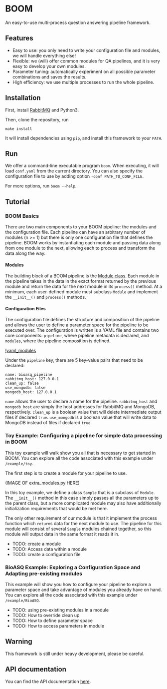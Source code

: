# BOOM
An easy-to-use multi-process question answering pipeline framework.

## Features
- Easy to use: you only need to write your configuration file and modules, we will handle everything else!
- Flexible: we (will) offer common modules for QA pipelines, and it is very easy to develop your own modules.
- Parameter tuning: automatically experiment on all possible parameter combinations and saves the results.
- High efficiency: we use multiple processes to run the whole pipeline.

## Installation
First, install [RabbitMQ](https://www.rabbitmq.com/download.html) and Python3.

Then, clone the repository, run

	make install

It will install dependencies using `pip`, and install this framework to your `PATH`.

## Run
We offer a command-line executable program `boom`.
When executing, it will load `conf.yaml` from the current directory.
You can also specify the configuration file to use by adding option `-conf PATH_TO_CONF_FILE`.

For more options, run `boom --help`.

## Tutorial

### BOOM Basics
There are two main components to your BOOM pipeline: the modules and the configuration file. Each pipeline can have an arbitrary number of modules (n >= 1) but there is only one configuration file that defines the pipeline. BOOM works by instantiating each module and passing data along from one module to the next, allowing each to process and transform the data along the way.

#### Modules
The building block of a BOOM pipeline is the [Module class](https://bioasq.boyue.li/classsrc_1_1modules_1_1module_1_1_module.html). Each module in the pipeline takes in the data in the exact format returned by the previous module and return the data for the next module in its `process()` method. At a minimum, each user-defined module must subclass `Module` and implement the `__init__()` and `process()` methods.

#### Configuration Files
The configuration file defines the structure and composition of the pipeline and allows the user to define a parameter space for the pipeline to be executed over. The configuration is written is a YAML file and contains two core components: `pipeline`, where pipeline metadata is declared, and `modules`, where the pipeline composition is defined.

[!yaml_modules](/images/toy_yaml_pipeline.png)

Under the `pipeline` key, there are 5 key-value pairs that need to be declared:

    name: bioasq_pipeline
    rabbitmq_host: 127.0.0.1
    clean_up: false
    use_mongodb: false
    mongodb_host: 127.0.0.1

`name` allows the user to declare a name for the pipeline. `rabbitmq_host` and `mongodb_host` are simply the host addresses for RabbitMQ and MongoDB, respectively. `clean_up` is a boolean value that will delete intermediate output files if declared `true`. `use_mongodb` is a boolean value that will write data to MongoDB instead of files if declared `true`.

### Toy Example: Configuring a pipeline for simple data processing in BOOM
This toy example will walk show you all that is necessary to get started in BOOM. You can explore all the code associated with this example under `/example/toy`.

The first step is to create a module for your pipeline to use.

(IMAGE OF extra_modules.py HERE)

In this toy example, we define a class `Sample` that is a subclass of `Module`. The `__init__()` method in this case simply passes all the parameters up to the parent class, but a more complicated module may also have additionally initialization requirements that would be met here.

The only other requirement of our module is that it implement the process function which `return`s data for the next module to use. The pipeline for this module will consist of several `Sample` modules chained together, so this module will output data in the same format it reads it in.

- TODO: create a module
- TODO: Access data within a module
- TODO: create a configuration file

### BioASQ Example: Exploring a Configuration Space and Adapting pre-existing modules
This example will show you how to configure your pipeline to explore a parameter space and take advantage of modules you already have on hand. You can explore all the code associated with this example under `/example/BioASQ`.

- TODO: using pre-existing modules in a module
- TODO: How to override clean up
- TODO: How to define parameter space
- TODO: How to access parameters in module

## Warning
This framework is still under heavy development,
please be careful.

## API documentation
You can find the API documentation [here](https://bioasq.boyue.li).
